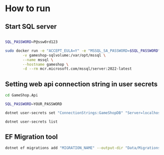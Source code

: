 # How to run

## Start SQL server

```bash

SQL_PASSWORD=P@ssw0rd123

sudo docker run -e "ACCEPT_EULA=Y" -e "MSSQL_SA_PASSWORD=$SQL_PASSWORD" -p 1433:1433 \
        -v gameshop-sqlvolume:/var/opt/mssql \
        --name mssql \
        --hostname gameshop \
        -d --rm mcr.microsoft.com/mssql/server:2022-latest 
```

## Setting web api connection string in user secrets

```bash
cd GameShop.Api

SQL_PASSWORD=YOUR_PASSWORD

dotnet user-secrets set "ConnectionStrings:GameShopDB" "Server=localhost; Database=GameShop; User Id=sa; Password=$SQL_PASSWORD; TrustServerCertificate=True;"

dotnet user-secrets list
```

## EF Migration tool

```bash
dotnet ef migrations add "MIGRATION_NAME" --output-dir "Data/Migrations"
```